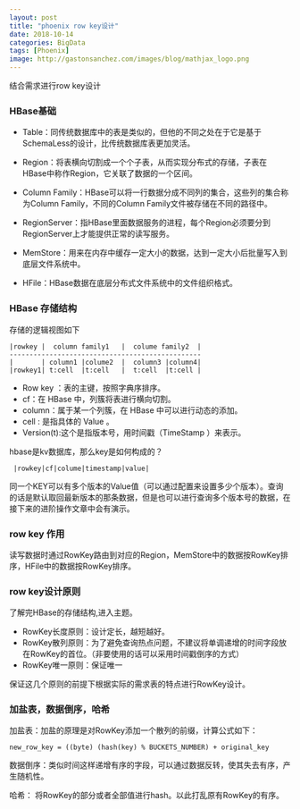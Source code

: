 ```yaml
---
layout: post
title: "phoenix row key设计"
date: 2018-10-14
categories: BigData
tags: [Phoenix]
image: http://gastonsanchez.com/images/blog/mathjax_logo.png
---
```

结合需求进行row key设计
<!-- more -->
### HBase基础
* Table：同传统数据库中的表是类似的，但他的不同之处在于它是基于SchemaLess的设计，比传统数据库表更加灵活。

* Region：将表横向切割成一个个子表，从而实现分布式的存储，子表在HBase中称作Region，它关联了数据的一个区间。

* Column Family：HBase可以将一行数据分成不同列的集合，这些列的集合称为Column Family，不同的Column Family文件被存储在不同的路径中。

* RegionServer：指HBase里面数据服务的进程，每个Region必须要分到RegionServer上才能提供正常的读写服务。

* MemStore：用来在内存中缓存一定大小的数据，达到一定大小后批量写入到底层文件系统中。

* HFile：HBase数据在底层分布式文件系统中的文件组织格式。

### HBase 存储结构
存储的逻辑视图如下
    
    |rowkey |  column family1   |  colume family2  |
    ------------------------------------------------
    |       | column1 |colume2  |  column3 |column4|
    |rowkey1| t:cell  |t:cell   |  t:cell  |t:cell |

* Row key ：表的主键，按照字典序排序。
* cf：在 HBase 中，列簇将表进行横向切割。
* column：属于某一个列簇，在 HBase 中可以进行动态的添加。
* cell : 是指具体的 Value 。
* Version(t):这个是指版本号，用时间戳（TimeStamp ）来表示。

hbase是kv数据库，那么key是如何构成的？
    
     |rowkey|cf|colume|timestamp|value|
同一个KEY可以有多个版本的Value值（可以通过配置来设置多少个版本）。查询的话是默认取回最新版本的那条数据，但是也可以进行查询多个版本号的数据，在接下来的进阶操作文章中会有演示。


### row key 作用
读写数据时通过RowKey路由到对应的Region，MemStore中的数据按RowKey排序，HFile中的数据按RowKey排序。


### row key设计原则
了解完HBase的存储结构,进入主题。
* RowKey长度原则：设计定长，越短越好。
* RowKey散列原则：为了避免查询热点问题，不建议将单调递增的时间字段放在RowKey的首位。（非要使用的话可以采用时间戳倒序的方式）
* RowKey唯一原则：保证唯一

保证这几个原则的前提下根据实际的需求表的特点进行RowKey设计。


### 加盐表，数据倒序，哈希
加盐表：加盐的原理是对RowKey添加一个散列的前缀，计算公式如下：

    new_row_key = ((byte) (hash(key) % BUCKETS_NUMBER) + original_key
    
数据倒序：类似时间这样递增有序的字段，可以通过数据反转，使其失去有序，产生随机性。

哈希： 将RowKey的部分或者全部值进行hash。以此打乱原有RowKey的有序。
